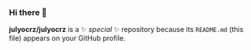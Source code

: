 ### Hi there 👋

**julyocrz/julyocrz** is a ✨ _special_ ✨ repository because its `README.md` (this file) appears on your GitHub profile.
